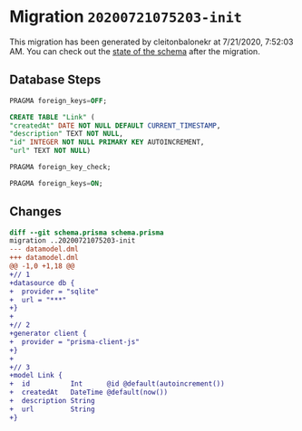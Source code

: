 # Migration `20200721075203-init`

This migration has been generated by cleitonbalonekr at 7/21/2020, 7:52:03 AM.
You can check out the [state of the schema](./schema.prisma) after the migration.

## Database Steps

```sql
PRAGMA foreign_keys=OFF;

CREATE TABLE "Link" (
"createdAt" DATE NOT NULL DEFAULT CURRENT_TIMESTAMP,
"description" TEXT NOT NULL,
"id" INTEGER NOT NULL PRIMARY KEY AUTOINCREMENT,
"url" TEXT NOT NULL)

PRAGMA foreign_key_check;

PRAGMA foreign_keys=ON;
```

## Changes

```diff
diff --git schema.prisma schema.prisma
migration ..20200721075203-init
--- datamodel.dml
+++ datamodel.dml
@@ -1,0 +1,18 @@
+// 1
+datasource db {
+  provider = "sqlite" 
+  url = "***"
+}
+
+// 2
+generator client {
+  provider = "prisma-client-js"
+}
+
+// 3
+model Link {
+  id          Int      @id @default(autoincrement())
+  createdAt   DateTime @default(now())
+  description String
+  url         String
+}
```


